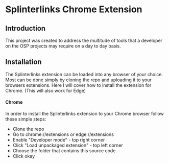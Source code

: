 # Splinterlinks Chrome Extension

## Introduction
This project was created to address the multitude of tools that a developer on the OSP projects may require on a day to day basis.

## Installation
The Splinterlinks extension can be loaded into any browser of your choice.
Most can be done simply by cloning the repo and uploading it to your browsers extensions.
Here I will cover how to install the extension for Chrome. (This will also work for Edge)

#### Chrome
In order to install the Splinterlinks extension to your Chrome browser follow these simple steps:

* Clone the repo
* Go to chrome://extensions or edge://extensions
* Enable "Developer mode" - top right corner
* Click "Load unpackaged extension" - top left corner
* Choose the folder that contains this source code
* Click okay

